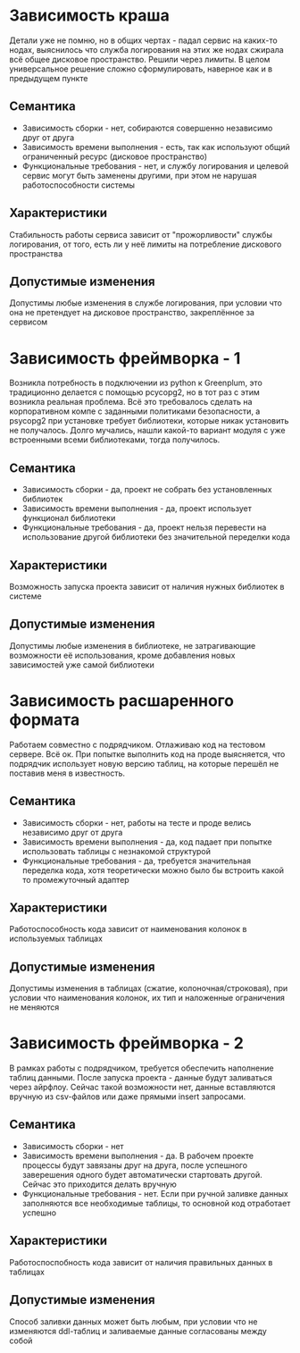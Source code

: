# Зависимость краша

Детали уже не помню, но в общих чертах - падал сервис на каких-то нодах, выяснилось что служба логирования на этих же нодах сжирала всё общее дисковое пространство. Решили через лимиты. В целом универсальное решение сложно сформулировать, наверное как и в предыдущем пункте

## Семантика
* Зависимость сборки - нет, собираются совершенно независимо друг от друга
* Зависимость времени выполнения - есть, так как используют общий ограниченный ресурс (дисковое пространство)
* Функциональные требования - нет, и службу логирования и целевой сервис могут быть заменены другими, при этом не нарушая работоспособности системы
## Характеристики
Стабильность работы сервиса зависит от "прожорливости" службы логирования, от того, есть ли у неё лимиты на потребление дискового пространства
## Допустимые изменения
Допустимы любые изменения в службе логирования, при условии что она не претендует на дисковое пространство, закреплённое за сервисом

# Зависимость фреймворка - 1

Возникла потребность в подключении из python к Greenplum, это традиционно делается с помощью pcycopg2, но в тот раз с этим возникла реальная проблема. Всё это требовалось сделать на корпоративном компе с заданными политиками безопасности, а psycopg2 при установке требует библиотеки, которые никак установить не получалось. Долго мучались, нашли какой-то вариант модуля с уже встроенными всеми библиотеками, тогда получилось.

## Семантика
* Зависимость сборки - да, проект не собрать без установленных библиотек
* Зависимость времени выполнения - да, проект использует функционал библиотеки
* Функциональные требования - да, проект нельзя перевести на использование другой библиотеки без значительной переделки кода
## Характеристики
Возможность запуска проекта зависит от наличия нужных библиотек в системе
## Допустимые изменения
Допустимы любые изменения в библиотеке, не затрагивающие возможности её использования, кроме добавления новых зависимостей уже самой библиотеки 

# Зависимость расшаренного формата

Работаем совместно с подрядчиком. Отлаживаю код на тестовом сервере. Всё ок. При попытке выполнить код на проде выясняется, что подрядчик использует новую версию таблиц, на которые перешёл не поставив меня в известность.
## Семантика
* Зависимость сборки - нет, работы на тесте и проде велись независимо друг от друга
* Зависимость времени выполнения - да, код падает при попытке использовать таблицы с незнакомой структурой
* Функциональные требования - да, требуется значительная переделка кода, хотя теоретически можно было бы встроить какой то промежуточный адаптер
## Характеристики
Работоспособность кода зависит от наименования колонок в используемых таблицах
## Допустимые изменения
Допустимы изменения в таблицах (сжатие, колоночная/строковая), при условии что наименования колонок, их тип и наложенные ограничения не меняются

# Зависимость фреймворка - 2

В рамках работы с подрядчиком, требуется обеспечить наполнение таблиц данными. После запуска проекта - данные будут заливаться через айрфлоу. Сейчас такой возможности нет, данные вставляются вручную из csv-файлов или даже прямыми insert запросами.

## Семантика
* Зависимость сборки - нет
* Зависимость времени выполнения - да. В рабочем проекте процессы будут завязаны друг на друга, после успешного заверешения одного будет автоматически стартовать другой. Сейчас это приходится делать вручную
* Функциональные требования - нет. Если при ручной заливке данных заполняются все необходимые таблицы, то основной код отработает успешно
## Характеристики 
Работоспоспобность кода зависит от наличия правильных данных в таблицах
## Допустимые изменения
Способ заливки данных может быть любым, при условии что не изменяются ddl-таблиц и заливаемые данные согласованы между собой